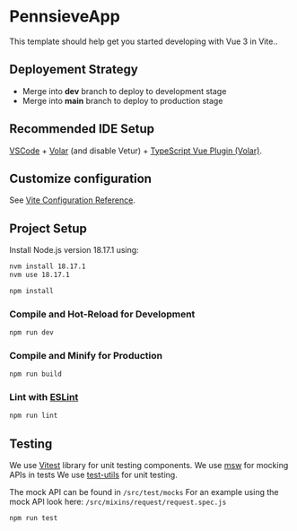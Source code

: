 # PennsieveApp

This template should help get you started developing with Vue 3 in Vite..

## Deployement Strategy

- Merge into __dev__ branch to deploy to development stage
- Merge into __main__ branch to deploy to production stage



## Recommended IDE Setup

[VSCode](https://code.visualstudio.com/) + [Volar](https://marketplace.visualstudio.com/items?itemName=Vue.volar) (and disable Vetur) + [TypeScript Vue Plugin (Volar)](https://marketplace.visualstudio.com/items?itemName=Vue.vscode-typescript-vue-plugin).

## Customize configuration

See [Vite Configuration Reference](https://vitejs.dev/config/).

## Project Setup

Install Node.js version 18.17.1 using:
```sh
nvm install 18.17.1
nvm use 18.17.1
```

```sh
npm install
```

### Compile and Hot-Reload for Development

```sh
npm run dev
```

### Compile and Minify for Production

```sh
npm run build
```

### Lint with [ESLint](https://eslint.org/)

```sh
npm run lint
```

## Testing

We use [Vitest](https://vitest.dev/) library for unit testing components.
We use [msw](https://mswjs.io/) for mocking APIs in tests
We use [test-utils](https://test-utils.vuejs.org/) for unit testing.

The mock API can be found in ```/src/test/mocks```
For an example using the mock API look here: ```/src/mixins/request/request.spec.js```


``` sh
npm run test 
```